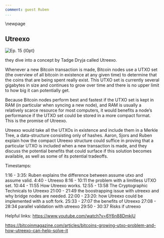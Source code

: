 ```yaml
---
comment: guest Ruben
...
```

\newpage
## Utreexo


![Ep. 15 {l0pt}](qr/15.png)

they dive into a concept by Tadge Dryja called Utreexo.

Whenever a new Bitcoin transaction is made, Bitcoin nodes use a UTXO set (the overview of all bitcoin in existence at any given time) to determine that the coins that are being spent really exist. This UTXO set is currently several gigabytes in size and continues to grow over time and there is no upper limit to how big it can potentially get.

Because Bitcoin nodes perform best and fastest if the UTXO set is kept in RAM (in particular when syncing a new node), and RAM is usually a relatively scarce resource for most computers, it would benefits a node’s performance if the UTXO set could be stored in a more compact format. This is the promise of Utreexo.

Utreexo would take all the UTXOs in existence and include them in a Merkle Tree, a data-structure consisting only of hashes. Aaron, Sjors and Ruben explain how the compact Utreexo structure could suffice in proving that a particular UTXO is included when a new transaction is made, and they discuss the potential benefits that could surface if this solution becomes available, as well as some of its potential tradeoffs.

Timestamps:

1:16 - 3:35: Ruben explains the difference between assume utxo and assume valid.
4:40 - Utreexo
8:16 - 10:11 the problem with a limitless UTXO set.
10:44 - 11:55 How Utreexo works.
12:55 - 13:58 The Cryptographic Technicals to Utreexo
21:00 - 21:49 the boostrapping issue with utreexo and why bridge nodes are needed.
22:00 - 23:20: how Utreexo could be implemented with a soft fork.
25:33 - 27:07 the benefits of Utreexo
27:08 - 28:34 parallel validation with utreexo
29:50 - 30:37 Risks if utreexo


Helpful links:
<https://www.youtube.com/watch?v=6Y6n88DmkjU>

<https://bitcoinmagazine.com/articles/bitcoins-growing-utxo-problem-and-how-utreexo-can-help-solve-it>

<!-- I already edited a few things out of the conversation below to keep it focussed -->

<!--

Aaron:
And the proposal we're discussing this week is Utreexo.

Ruben:
That is correct. Yeah.

Sjors:
Utreexo, and the tree is for tree. The thing that grows in the forest.

Aaron:
Okay. So Sjors, what problem are we solving?

Sjors:
Problem, problem. Challenge. No, so one of the constraints when you're syncing a new Bitcoin node, we talked about sync a couple times, is the amount of RAM memory you have. Now, it's not a hard constraint. You don't need a lot of RAM, but if you want to sync it fast, you do. And the reason is this thing called the UTXO set. The UTXO set is a list of coins that you own, and we talked about that last time, I guess. But every time the new block comes in, what you do is, for every transaction in the block, you check if it's spending something that exists, namely, one UTXO. And so in order to check if something exists, well, it has to be somewhere. It has to be in a database of sorts. And where is that database? Well, if that database is sitting in your RAM memory, that's extremely fast. If on the other hand, that database is sitting on your hard disk, if it's an SSD drive, it's meh.

Aaron:
What you mean is, it's much faster to look up if it's in there. If it's in your RAM, then your computer will be able to look it up within... Well, I don't know how fast, but faster than if it's on your drive, at least.

Sjors:
It's probably at least 10 times faster than if it's on your SSD drive, and if you're using a magnetic drive, it's even worse. And then the other side of it is, once you create this new coin, which the transaction does on the output side, it has to store that. So it has to write it somewhere on the disc, which is also slow. And if you have a magnetic spin disc, then it has to move to read somewhere and it has to move somewhere else to write again and these are gigabytes apart, so that's horrible.

Aaron:
So to make it very concrete, I guess the biggest difference you would notice when you're syncing a new node, and if you would somehow be able to keep the UTXO set in RAM, it will only take, I don't know, couple hours?

Sjors:
But it depends on your computer. I have a somewhat recent MacBook Pro and I think I can sync the whole chain in five hours-

Aaron:
If you keep it in RAM.

Sjors:
But that takes about 11 gigabytes of RAM. But if you do it on, say, a typical Raspberry Pi, you might have two gigabytes these days, maybe four. So that means you're going to sync the chain and you're going to keep as much as possible in RAM, but at some point it overflows, the UTXO set, and then usually what it does is it writes everything to disk, clears everything, and then it starts caching again, and this takes a long time. It can take days on these machines.

Aaron:
So the point being, as you can keep more of the UTXO set in RAM, you'll sync faster, or your node will just work faster, operate faster in general. So it would be good if we could somehow decrease the size of the UTXO set.

Sjors:
Well, we can't decrease the size of the UTXO set. That's the problem.

Aaron:
That's a bummer.

Sjors:
There is a limit on the size of blocks.

Aaron:
Well, it can decrease-

Sjors:
For megabytes.

Aaron:
It can decrease, it's just not something we can do.

Sjors:
Yeah, it decreases when people spend-

Aaron:
I don't know how much UTXOs you own, Sjors. I bet a lot, so maybe you could play a part in decreasing the UTXO.

Sjors:
I have millions of UTXOs on testnet. No, so the idea is that if you're spending more coins than you're creating, then obviously the number of UTXOs goes down and the RAM usage goes down. But there's a lot of junk in the UTXO set, because there were people in the old days that created transactions to multi-sig addresses that were fake just in order to put pictures of Obama in the blockchain. And those are all sitting in your RAM because you node has no idea that they're nonsense.

Sjors:
But the other thing is, if we expect everybody in the world eventually to use Bitcoin and everybody to have at least one or two UTXOs, well, that's a lot of RAM. That's like seven billion people. And there's really no limit to how big that can get, there's no constraint. It might take a while because it takes a lot of fees to create all these transactions, but eventually it could take as much RAM as... There's no limit, and we don't like things that don't have a limit. Unbounded stuff, it's a bit bad.

Aaron:
Yeah, you mean the UTXO set can get as big as it will get until the point where not everyone can use it and sync it from RAM?

Sjors:
Fewer and fewer people will have enough RAM to sync it quickly and that could become a problem.

Aaron:
Okay, so you agree, it's a problem. Not just a challenge. It a problem, Sjors. Now how do we solve it?

Sjors:
Yeah, it's a challenge. Well, one way to solve it is Tadge Dryja's proposal, the Utreexo.

Ruben:
That's right, yep.

Sjors:
And the idea there, I guess that's what we'll need to explain, right? How that works.

Aaron:
Well, Ruben wanted to explain it to us, so let's hear it.

Ruben:
Well, I first wanted to say that I thought, Aaron, your analogy with basically saying that it's pruning for the UTXO set, I thought that was a very good analogy, where currently we have pruning in Bitcoin-

Aaron:
This was an off-record analogy. But now it's an on-record analogy.

Ruben:
Now's it's on record, yes. I'm repeating something that you had told me before the show. So with Bitcoin, currently you have pruning in the sense that you take a block, you process it, you extract the UTXO set out, basically from all the blocks, and then that's all that you keep. You only keep the UTXO set and then you can throw everything else away and that's called pruning.

Ruben:
There is a downside, which is that then you don't have the blocks. So if you want to prove to another person that the UTXO set is valid, you can't actually give them the blocks, but the assumption is that somebody else will have the block so it's fine.

Ruben:
And here, what you're pruning is something else. You're pruning UTXO sets and your essentially throwing away all the transactions and you're just keeping a Merkle roots. And inside of that Merkle roots is basically a commitment. Every single UTXO is committed in there and you only keep the Merkle proofs of the UTXOs that you care about, that you own.

Aaron:
What is a Merkle root?

Sjors:
Maybe to put it another way, normally when somebody sends you a transaction, the transaction says, 'I'm spending this input and you, as the person running a node, has the responsibility to check whether that input exists in your own database.' And you're flipping this around and you're telling the other node, 'I have no idea which coins exist, because I don't have RAM. You prove to me that this coin actually existed.' And that's what you use this Merkle proof for. So the burden of evidence is reversed here. You need to prove that a transaction exists. And then the question is how are we going to do that?

Aaron:
Okay, so we're reversing the burden of proof. Usually when you're sending a transaction... When I send a transaction to you, Sjors, then you check inside your node and the database with your UTXO set, whether the transaction is spending valid UTXOs.

Sjors:
Yes.

Aaron:
Now I'm actually going to have to provide you with the proof that my transaction is spending existing UTXOs. However, you still need something in order to make sure that my proof is valid, and that's this Utreexo, which is a hash tree.

Sjors:
Yes, a Merkel tree of hashes.

Aaron:
A Merkel tree, right. So what is this and how does it work?

Sjors:
It's kind of nice. All the UTXOs that are in existence would be put into this tree and everybody can construct this tree if you replay the whole blockchain. But the question is-

Aaron:
It's not an actual tree though, is it, Sjors?

Sjors:
It is not an actual tree.

Ruben:
Do you give it water?

Sjors:
No, basically what the tree would look like is you have the first UTXO, and then the second UTXO right next to each other, and then you take the hash of those two, basically combined, and that is one new hash. So, you see this little pyramid shape and you can do that again for another two UTXOs that exist. They have their own little mini tree, but now you see, oh, there's two trees. Let me just combine those two trees.

Aaron:
Two hashes, and you're combining these two hashes, yes.

Sjors:
So now you have four UTXOs. Two of them are shared and then those two are shared again.

Aaron:
Yeah, so you end up with one hash?

Sjors:
You end up with one hash. Now, the key here is that these things are so called, I believe, perfect trees, which means that they are always a multiple of two.

Aaron:
Right, yeah. And so now the challenge is that for every new block, this tree needs to be updated, right? Because we have one big tree for all of the UTXOs. Now a new block is found, it includes all sorts of new transactions, so new UTXOs exist and old UTXOs are destroyed, so now we need a new tree.

Sjors:
Yeah. Well, it's even more than one tree, right? It is a forest. Every tree has to be a multiple of two, so there can be four things at the bottom or eight things at the bottom or 16 things at the bottom. When you have a number of transactions that doesn't fit that way, you'll have multiple trees that look like that. So you have a collection of trees for which you really only need to remember the top hashes. And now the question is, how do you add something to that tree?

Aaron:
So you might have one tree with 16 at the bottom, one tree with eight at the bottom, one tree with two UTXOs at the bottom.

Sjors:
One at the bottom.

Aaron:
Yeah, exactly. So you have multiple trees.

Sjors:
Yeah, right. And now in order to prove that something is in this tree and also to replace it with, say, the output... Because basically you destroy one UTXO so that you're spending and you create a new UTXO you're creating.

Sjors:
So you can actually take the UTXO that you're spending out of the tree and then put the new one into the tree. And in order to do that, you need to recalculate the tree and you do that by knowing its neighbors. So, the way you prove that something is inside a Merkle tree is to say, well, at the bottom of the tree, there's these two pairs and I'm going to give you the other side. And then at the next level, again, there's a pair and I'm going to give you the other side. And again and again and again, and that proves that something is actually in the tree. And that's exactly the same information that you need to put something else at the bottom of the tree, and then provide the new hash.

Aaron:
So by putting something else at the bottom of the tree, to be clear, the entire tree changes, or at least the one hash you end up with changes. You're just computing a whole new tree, but you're able to do that because you have all the data you need. So you can add things to the forest and you can remove things from the forest. It's actually possible. It's actually easier than I thought it would be when I saw Tadge explain it. I don't know if it's going to be easy when people hear us explain this.

Sjors:
I recommend looking at Tadge explain it after you hear us explain it, because you need to see it-

Aaron:
Yeah, visuals really help.

Ruben:
Exactly. I think his presentations are great. He's very good at explaining it and he has slides so that's a lot easier than what we are doing. We're trying to explain it in words. Especially in Merkle trees, I think, it's great if you have an actual picture there.

Sjors:
But now the idea is that you're not tracking everything. So you could, when you're syncing the blockchain, keep track of the entire tree, but then you need a lot of RAM, just like in the original scenario. But what you'll actually do is you're going to remember the top of every tree and there might be 10 or 20 or whatever trees, and that's all you're going to remember, and when somebody has a new transaction that you want to verify, they need to give you the Merkle proofs for all the inputs that they're spending, so they prove that they exist. And then they also tell you which outputs are there, which are going to be swapped in at the same places where those inputs were. Plus new trees if it's making more.

Ruben:
The outputs are under blocks, right?

Sjors:
Yeah.

Ruben:
Yeah, so that's really, I think, the very elegant side of Utreexo, where the same proofs that are proving that these UTXOs are in the UTXO set, are also exactly what you need to remove them from the set, update your root hash and add the new UTXOs from the latest block, so that works out quite elegantly.

Aaron:
Okay, so in an ideal scenario... What we've been explaining so far is the ultimate version of Utreexo, so let's stick with that for a minute. So I wanted to send a transaction to the network and you, Sjors, you had a node and you wanted to validate the transaction. You have this tree in your RAM apparently. That's what's nice about it.

Sjors:
I have the top of the trees in my RAM.

Aaron:
Yeah, exactly. So now I want to send this transaction, so now it's my responsibility to send to you the transaction, as well as the proof that the transaction is valid, which also includes information for you so you know where to find it in the forest, right?

Sjors:
Exactly. You need to prove to me that the things you are spending are in the forest, because I forgot what the forest looked like.

Aaron:
Right. All right, so that's me sending the transaction with the proof. Now, the other way you could get a transaction is if it's already in the block. So if a miner mines a block and the transaction is in there, you still have your Utreexo thing on your node. But how do you now get the proof?

Sjors:
Right, because if you spend the transaction, you're not going to talk to every node that ever downloaded a block to send that proof around. So how does that proof get to the node?

Aaron:
That wouldn't scale very well, at least.

Sjors:
No. Well, what you would probably want to have is something called a bridge node.

Aaron:
A bridge node.

Sjors:
A bridge node would be a node that has the actual UTXO set, the old-fashioned way, so it has lots of RAM or it's just slow. And it produces all these proofs and it sends them around to whoever wants them.

Ruben:
Yeah, so what essentially happens is that when this bridge node receives a transaction and this transaction does not have a Merkle proof, proving the inclusion in the Utreexo root, this bridge node basically just takes the proof that they have and they attach it to the transaction and now they send it on to other Utreexo nodes. It's a bridge between Utreexo nodes and non-Utreexo nodes.

Aaron:
But they could also construct the proof themselves, right? If they see a certain transaction is included in a block, they can just figure-

Sjors:
That's right, there's nothing secret here. So if you have the original UTXO set in memory somewhere, you can construct the proof for any transaction.

Ruben:
And they have the entire tree, essentially. So the entire UTXO tree that you create and then prune, they just don't prune it essentially. So they just have the full UTXO set. Basically, the UTXO set with all the Merkle proofs connecting to it, so then they can just take any UTXO in there and create a proof from it and just send it on, or for an entire block or whatever.

Aaron:
Right, so what would happen in practice? Sjors, your node would see a transaction in a block and it would wonder, 'Hmm, is there actually proof for that? I never saw the transaction before.' And you would request it from a bridge node.

Sjors:
Yeah. My guess is, when you get the whole block, you're going to call a bridge node and say, 'Give me the proofs for that entire block.'

Aaron:
Just all of them?

Sjors:
Yeah.

Aaron:
Why not just the ones you need, the ones you haven't seen before?

Sjors:
My guess is that's too much back and forth because if you have to call a node for every single individual transaction, and that's a lot of overhead, whereas just downloading a couple hundred kilobytes is easier.

Aaron:
Anyways, that's an implementation detail.

Ruben:
Yeah, but I think this is just an automated process, where you just connect to the network. But the problem is, when you're the first Utreexo node, and you're pruning all the data and then everybody else on the network is an old-fashioned node, like the way we run it today, nobody's going to give you the proofs, right?

Ruben:
So what you need is at least a single bridge node, so at least you can connect to that one. And then other people are connecting to the bridge node because the bridge node basically speaks both languages. They speak the Utreexo language and they speak the old-fashioned language. So they translate for you, and as long as one bridge node exists, it can bootstrap the network essentially, but they don't have to have special rules. From the perspective of the Utreexo node, the bridge node is just also Utreexo node, and from the perspective of the old-fashioned nodes, it's just an old-fashioned node.

Sjors:
Right, that's another point. So, you don't need everybody to do this translation, only one person needs to do it or a couple. The other nodes know how to relay that information even if they can't produce it, so that's good news. But of course-

Aaron:
Can we have a future without bridge nodes?

Sjors:
Well, we should point out what the problem is with these bridge nodes, because they are nice people. We don't want to rely on nice people. That's not how we roll, because nice people can stop being nice.

Aaron:
Or they can be forced to stop being nice.

Sjors:
Or they can just disappear or run out of battery. Then you can look at the longer-term picture, if people like this given the advantages, or even if they don't like it, if the UTXO set just becomes insane and it just takes too long to sync on any normal computer, then you could basically make a soft fork which contains the proofs. So the proofs become part of the blockchain, just like SegWit added the whole bunch of data to blocks. You could then add these proofs to the blocks, making the blocks even bigger. But the trade-off there is, you have more bandwidth, but you have less RAM need.

Aaron:
Yeah, the reason this could be done as a soft fork, same with SegWit, is because you'd include the hash of the proofs somewhere in the coinbase transaction or something like that. Old nodes just won't notice anything interesting, but upgraded nodes will see a whole tree, which they share with each other, which does make the blocks a bit bigger for them.

Sjors:
Yeah, so old nodes keep doing what they're doing. They get blocks, they can verify those blocks, because nothing changes about the transactions in the blocks. New nodes will save some RAM memory. They'll use that extra data. They'll download that extra data and they'll use it. That's generally the idea.

Ruben:
Yeah, so personally at least, I think this is not likely to happen until we really get a UTXO set bloating issue where the UTXO set becomes so big that people start liking this trade-off to the point where it's preferable. I think as long as we're not at that point, I don't think we'll see this as a soft fork, but that's my personal view.

Sjors:
I do want to point out some cool things you can do with it.

Aaron:
Yes, tell us the bullish part, Sjors.

Sjors:
I'm all just copy pasting from what Tadge said, we like to do that. Basically because you don't need a lot of RAM, you can start doing things in specialized hardware like in ASIC, because one of the things that's hard to do in an ASIC is lots of memory. And having specialized hardware, maybe it's a part of your chip, so maybe Bitcoin becomes the standard and every phone that you buy has a CPU, has a little mini processor right next to it that just checks all the Bitcoin validation rules. And because it's custom silicon, it might be able to validate the entire blockchain at the speed that it can download it, which is pretty cool.

Aaron:
An ASIC for regular nodes?

Sjors:
Exactly, yeah. So not to mine coins, but to verify coins, which would be cool. And then you have the protocol literally set in stone or at least set in silicon. And of course soft forks can still happen under that circumstance, but if somebody wants to do a hard fork, you'd have to break all the node hardware, and not just all the mining hardware. So, that's a nice extra barrier to not do hard forks.

Ruben:
It's ossification-

Aaron:
It's also not perfect for soft fork. Is that what you just said, Ruben?

Ruben:
No, no. That's what Sjors just said.

Sjors:
I think its hard to verify soft forks. You don't have to verify the soft fork, but you can't verify the soft fork, at least not with the accelerated hardware, so your computer would have to slow down to check all the new rules whenever it encounters it.

Aaron:
Yeah, or you would have to buy a new phone because the soft fork happened.

Sjors:
Exactly.

Ruben:
Your phone is too old, maybe it's possible, right? That's that's what happens now. People buy new phones every couple of years, so maybe it's not too much to ask.

Aaron:
True.

Sjors:
The other thing we talked last week about is Assume UTXO thing, where one of the problems is, now when you start, you still need to get that three gigabyte thing from somewhere. And if this thing becomes a hundred gigabytes, you have to get that from somewhere. But now, with this proposal, we just have a kilobyte. So you can put the entire UTXO set, you can represent it in a kilobyte which can just be inside the source code. So, you don't need a hash and then go and fetch something, you just put the thing itself in there and know it's going to start instantly at that height and then do the same thing that we described last week. So, sync all the way to the tip and then start the genesis and make sure everything is what it should be.

Ruben:
Yeah, that's a really nice feature that you have the entire UTXO set in essentially a single hash or a forest.

Sjors:
Yeah, a small little forest-

Ruben:
One kilobyte, yeah.

Aaron:
Are there more benefits?

Sjors:
Yeah, so the last one would be, you could sync with a phone node. So right now, if you have a node on your phone, it might be very slow. Maybe with this proposal, it wouldn't be slow, but let's say it's still slow. What you would do is you sync your node on your desktop or whatever it is, you scan a QR code which can be pretty long, and now your little phone has the recent UTXO set and that doesn't even require any kind of commitments, because your phone trusts your laptop. So that's a feature you could use right now.

Aaron:
Are there any downsides or risks? Ruben, you thought about this?

Ruben:
Sure, but I want to add one more interesting feature that we haven't discussed yet.

Sjors:
Before we burn it all down.

Ruben:
Before we burn it down, yeah. It's a good question though. And that's parallel validation. So what you can do is, you can theoretically take two computers and just take a Utreexo hash off the middle state of the blockchain. So, if we're at block 2000, you just take block 1000 and you take the Utreexo hash from that moment in time, and then you start validating 1000 to 2000. And on the other computer, you start validating 0 to 1000. And if they match up after you validated both, then you validate the entire blockchain while splitting up the work. And that's interesting and can be very useful, I think, maybe in the future also when you have more and more CPUs on a single chip.

Sjors:
Right, so it wouldn't be necessarily multiple computers doing this, but just multiple chips doing it, because we see that clock speed is not going up much. But you get more and more parallel stuff, and the problem with the Bitcoin chain is, you can verify signatures in parallel and a Bitcoin node does that, but some things are intrinsically serial, so you cannot verify block 10 before you've verified block 9, and it's nice if you can get rid of that.

Ruben:
Yeah, so now you can essentially.

Sjors:
You can too with the Assume UTXO but you need multiple, very large snapshots.

Ruben:
Yeah, exactly. Yeah.

Sjors:
So, very cool stuff. So let's burn it down.

Aaron:
Go for the kill, Ruben.

Ruben:
One more thing to add is apparently you can also do a backwards validation. I'm not sure exactly how it works, but apparently you can go from block 1000 to 999, so that's possible too.

Sjors:
Well, you need to, because you need to be able to roll back.

Ruben:
That too, yeah. I just haven't looked into that sufficiently to fully grasp it-

Sjors:
You just explained that in order to prove that something is in a Merkle tree, that's the same thing you can do to change something in a Merkle tree. So you can change the old thing with the new thing that way, or you can change the new thing with the old thing.

Ruben:
Right, so it makes sense. I agree with that, I just haven't sat down and just gone through it.

Sjors:
One other thing we can also mention is that this tree that we just described, the general name for it is an accumulator. It's something that you can use to add stuff to, and in this case also remove stuff from. But there are all sorts of mathematical tricks you can deploy to do this. This is just something that's conceptually simple. If other people than us explain it and you see it in front of you, it's very simple with the Merkle trees, but there's been other proposals, like an RSA accumulator. There's all sorts of cool cryptographic math you can do to just add things to a set and remove them from a set, essentially. Perhaps another mechanism would be used eventually.

Ruben:
Right, and that's maybe also one of the downsides that we can talk about now, where if you start using this and then later somebody finds a better accumulator, then you have to, yet again, switch to that next proposal, which is okay as long as you don't commit it into a block. But once you make this an actual soft fork and then you find, 'Oh, there is this even better accumulator that we should have been using,' now you're stuck because you can't undo a soft fork, at least not unless you put in some kind of sunset date or something. But that's generally not really done, at least hasn't been done so far.

Sjors:
No, so that's another reason why you wouldn't expect this to be a soft fork, unless the world is burning or it's been used for so and so long that people think, 'Okay, this is mature.' But we're nowhere near that. It's pretty experimental, as many of the things we discuss here.

Ruben:
And I guess the second thing that I consider a downside is that bandwidth seems to be pretty much the bottleneck right now for Bitcoin. And this is something that makes that bottleneck worse. So for that reason, I personally see this as more of an option that people can opt into if, in their case, bandwidth isn't a problem, but they're CPU, or Disk I/O restricted or RAM restricted, or maybe they want to use an ASIC or something like that. So from that perspective, I don't expect everybody to use this, but I also think Sjors pointed out correctly that if the UTXO set grows to a significant degree where it does become a burden and it slows down validation, then maybe this becomes more appealing.

Sjors:
Yeah, so keep an eye on it.

Aaron:
Yeah, and I guess the increased block size in one of the variants could be considered a downside. Although I think that-

Sjors:
Well, that's what we meant, with more bandwidth basically.

Ruben:
Exactly
-->
